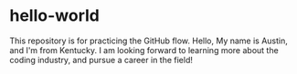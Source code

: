# hello-world
This repository is for practicing the GitHub flow.
Hello, My name is Austin, and I'm from Kentucky. I am looking forward to learning more about the coding industry, and pursue a career in the field! 
